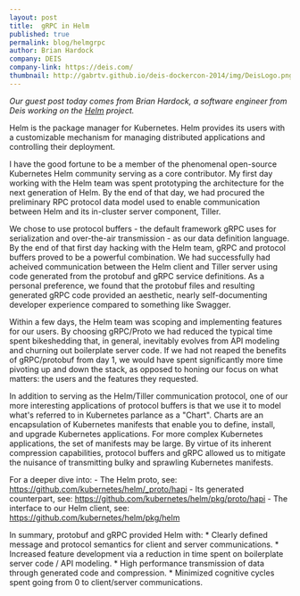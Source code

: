 ```yaml
---
layout: post
title:  gRPC in Helm
published: true
permalink: blog/helmgrpc
author: Brian Hardock
company: DEIS
company-link: https://deis.com/
thumbnail: http://gabrtv.github.io/deis-dockercon-2014/img/DeisLogo.png
---
```


*Our guest post today comes from Brian Hardock, a software engineer from Deis working on the [Helm](https://helm.sh/) project.*

Helm is the package manager for Kubernetes. Helm provides its users with a customizable mechanism for
managing distributed applications and controlling their deployment. 

I have the good fortune to be a member of the phenomenal open-source Kubernetes Helm community serving as 
a core contributor. My first day working with the Helm team was spent prototyping the architecture for
the next generation of Helm. By the end of that day, we had procured the preliminary RPC protocol data model
used to enable communication between Helm and its in-cluster server component, Tiller.

We chose to use protocol buffers - the default framework gRPC uses for serialization and over-the-air
transmission - as our data definition language. By the end of that first day hacking with the Helm team,
gRPC and protocol buffers proved to be a powerful combination. We had successfully had acheived communication
between the Helm client and Tiller server using code generated from the protobuf and gRPC service definitions.
As a personal preference, we found that the protobuf files and resulting generated gRPC
code provided an aesthetic, nearly self-documenting developer experience compared to something like Swagger.

Within a few days, the Helm team was scoping and implementing features for our users. By choosing gRPC/Proto
we had reduced the typical time spent bikeshedding that, in general, inevitably evolves from API modeling and
churning out boilerplate server code. If we had not reaped the benefits of gRPC/protobuf from day 1, we would
have spent significantly more time pivoting up and down the stack, as opposed to honing our focus on what
matters: the users and the features they requested.

In addition to serving as the Helm/Tiller communication protocol, one of our more interesting applications
of protocol buffers is that we use it to model what's referred to in Kubernetes parlance as a "Chart". Charts
are an encapsulation of Kubernetes manifests that enable you to define, install, and upgrade Kubernetes applications.
For more complex Kubernetes applications, the set of manifests may be large. By virtue of its inherent compression
capabilities, protocol buffers and gRPC allowed us to mitigate the nuisance of transmitting bulky and
sprawling Kubernetes manifests.

For a deeper dive into:
	- The Helm proto, see: https://github.com/kubernetes/helm/_proto/hapi
	- Its generated counterpart, see: https://github.com/kubernetes/helm/pkg/proto/hapi
	- The interface to our Helm client, see: https://github.com/kubernetes/helm/pkg/helm

In summary, protobuf and gRPC provided Helm with:
	* Clearly defined message and protocol semantics for client and server communications.
	* Increased feature development via a reduction in time spent on boilerplate server code / API modeling.
	* High performance transmission of data through generated code and compression.
	* Minimized cognitive cycles spent going from 0 to client/server communications.
